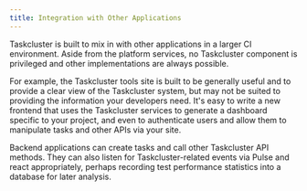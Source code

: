 ```yaml
---
title: Integration with Other Applications
---
```


Taskcluster is built to mix in with other applications in a larger CI
environment. Aside from the platform services, no Taskcluster component is
privileged and other implementations are always possible.

For example, the Taskcluster tools site is built to be generally useful and to
provide a clear view of the Taskcluster system, but may not be suited to
providing the information your developers need. It's easy to write a new
frontend that uses the Taskcluster services to generate a dashboard specific to
your project, and even to authenticate users and allow them to manipulate tasks
and other APIs via your site.

Backend applications can create tasks and call other Taskcluster API methods.
They can also listen for Taskcluster-related events via Pulse and react
appropriately, perhaps recording test performance statistics into a database
for later analysis.
